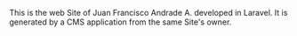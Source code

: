This is the web Site of Juan Francisco Andrade A. developed in Laravel.
It is generated by a CMS application from the same Site's owner.